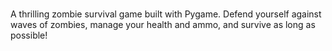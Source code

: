 # 
A thrilling zombie survival game built with Pygame. Defend yourself against waves of zombies, manage your health and ammo, and survive as long as possible! 
